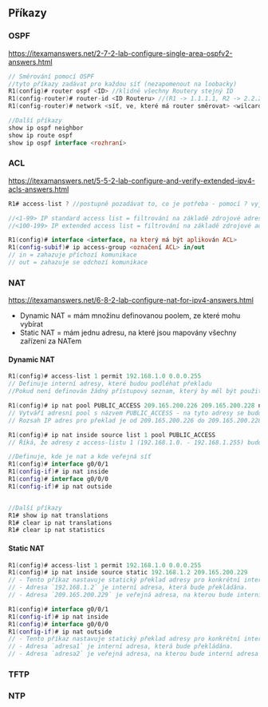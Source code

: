 
## Příkazy

### OSPF 
https://itexamanswers.net/2-7-2-lab-configure-single-area-ospfv2-answers.html
```kotlin
// Směrování pomocí OSPF
//tyto příkazy zadávat pro každou síť (nezapomenout na loobacky)
R1(config)# router ospf <ID> //klidně všechny Routery stejný ID
R1(config-router)# router-id <ID Routeru> //(R1 -> 1.1.1.1, R2 -> 2.2.2.2 atd...)
R1(config-router)# network <síť, ve, které má router směrovat> <wilcard mask> area <číslo obalsti> //oblast musí být pro routery, které se mají pingnout, stejná

//Další příkazy
show ip ospf neighbor
show ip route ospf
show ip ospf interface <rozhraní>
```

### ACL
https://itexamanswers.net/5-5-2-lab-configure-and-verify-extended-ipv4-acls-answers.html
```kotlin
R1# access-list ? //postupně pozadávat to, co je potřeba - pomocí ? vyjede nápověda

//<1-99> IP standard access list = filtrování na základě zdrojové adresy
//<100-199> IP extended access list = filtrování na základě zdrojové adresy, cílové adresy a portu

R1(config)# interface <interface, na který má být aplikován ACL>
R1(config-subif)# ip access-group <označení ACL> in/out 
// in = zahazuje příchozí komunikace
// out = zahazuje se odchozí komunikace
```

### NAT
https://itexamanswers.net/6-8-2-lab-configure-nat-for-ipv4-answers.html
- Dynamic NAT = mám množinu definovanou poolem, ze které mohu vybírat
- Static NAT = mám jednu adresu, na které jsou mapovány všechny zařízení za NATem

#### Dynamic NAT
```kotlin
R1(config)# access-list 1 permit 192.168.1.0 0.0.0.255
// Definuje interní adresy, které budou podléhat překladu 
//Pokud není definován žádný přístupový seznam, který by měl být použit pro překlad adres, NAT nebude aplikován na žádný provoz. To znamená, že všechny interní IP adresy by mohly přistupovat na veřejnou síť bez jakéhokoli překladu.

R1(config)# ip nat pool PUBLIC_ACCESS 209.165.200.226 209.165.200.228 netmask 255.255.255.248
// Vytváří adresní pool s názvem PUBLIC_ACCESS - na tyto adresy se budou překládat adresy z příkazu výše
// Rozsah IP adres pro překlad je od 209.165.200.226 do 209.165.200.228 s maskou sítě 255.255.255.248.

R1(config)# ip nat inside source list 1 pool PUBLIC_ACCESS
// Říká, že adresy z access-listu 1 (192.168.1.0. - 192.168.1.255) budou podléhat překladu na adresy definované v poolu PUBLIC_ADDRESS (209.165.200.226 - 209.165.200.228)

//Definuje, kde je nat a kde veřejná síť
R1(config)# interface g0/0/1
R1(config-if)# ip nat inside
R1(config)# interface g0/0/0
R1(config-if)# ip nat outside


//Další příkazy
R1# show ip nat translations
R1# clear ip nat translations
R1# clear ip nat statistics
```

#### Static NAT
```kotlin 
R1(config)# access-list 1 permit 192.168.1.0 0.0.0.255
R1(config)# ip nat inside source static 192.168.1.2 209.165.200.229
// - Tento příkaz nastavuje statický překlad adresy pro konkrétní interní IP adresu.
// - Adresa `192.168.1.2` je interní adresa, která bude překládána.
// - Adresa `209.165.200.229` je veřejná adresa, na kterou bude interní adresa překládána (adresa musí být z rozsahu sítě, kam bude směrovat komunikace)

R1(config)# interface g0/0/1
R1(config-if)# ip nat inside
R1(config)# interface g0/0/0
R1(config-if)# ip nat outside
// - Tento příkaz nastavuje statický překlad adresy pro konkrétní interní IP adresu.
// - Adresa `adresa1` je interní adresa, která bude překládána.
// - Adresa `adresa2` je veřejná adresa, na kterou bude interní adresa překládána.
```

### TFTP


### NTP
